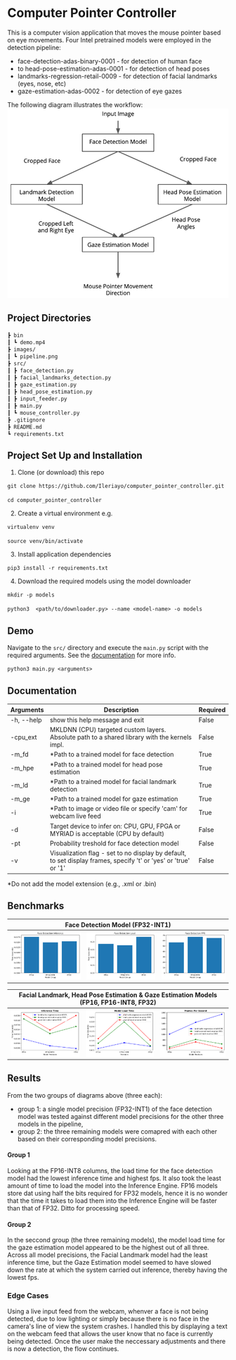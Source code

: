 # Computer Pointer Controller

This is a computer vision application that moves the mouse pointer based on eye movements. Four Intel pretrained models were employed in the detection pipeline:
- face-detection-adas-binary-0001 - for detection of human face
- to head-pose-estimation-adas-0001 - for detection of head poses
- landmarks-regression-retail-0009 - for detection of facial landmarks (eyes, nose, etc)
- gaze-estimation-adas-0002 - for detection of eye gazes

The following diagram illustrates the workflow:  
![workflow-diagram](images/pipeline.png)

## Project Directories
```
┣ bin
┃ ┗ demo.mp4
┣ images/
┃ ┗ pipeline.png
┣ src/
┃ ┣ face_detection.py
┃ ┣ facial_landmarks_detection.py
┃ ┣ gaze_estimation.py
┃ ┣ head_pose_estimation.py
┃ ┣ input_feeder.py
┃ ┣ main.py
┃ ┗ mouse_controller.py
┣ .gitignore
┣ README.md
┗ requirements.txt
```

## Project Set Up and Installation
1. Clone (or download) this repo
```
git clone https://github.com/Ileriayo/computer_pointer_controller.git

cd computer_pointer_controller
```

2. Create a virtual environment
e.g.
```
virtualenv venv

source venv/bin/activate
```

3. Install application dependencies
```
pip3 install -r requirements.txt
```

4. Download the required models using the model downloader
```
mkdir -p models

python3  <path/to/downloader.py> --name <model-name> -o models
```

## Demo
Navigate to the `src/` directory and execute the `main.py` script with the required arguments.
See the [documentation](#documentation) for more info.
```
python3 main.py <arguments>
```

## Documentation

| Arguments  | Description                                                                                                     | Required |
|------------|-----------------------------------------------------------------------------------------------------------------|----------|
| -h, --help | show this help message and exit                                                                                 | False    |
| -cpu_ext   | MKLDNN (CPU) targeted custom layers. Absolute path to a shared library with the kernels impl.                   | False    |
| -m_fd      | *Path to a trained model for face detection                                                                     | True     |
| -m_hpe     | *Path to a trained model for head pose estimation                                                               | True     |
| -m_ld      | *Path to a trained model for facial landmark detection                                                          | True     |
| -m_ge      | *Path to a trained model for gaze estimation                                                                    | True     |
| -i         | *Path to image or video file or specify 'cam' for webcam live feed                                              | True     |
| -d         | Target device to infer on: CPU, GPU, FPGA or MYRIAD is acceptable (CPU by default)                              | False    |
| -pt        | Probability treshold for face detection model                                                                   | False    |
| -v         | Visualization flag - set to no display by default, to set display frames, specify 't' or 'yes' or 'true' or '1' | False    |

*Do not add the model extension (e.g., .xml or .bin)

## Benchmarks

<table>
    <thead>
        <tr>
            <th colspan=3> Face Detection Model (FP32-INT1) </th>
        </tr>
    </thead>
    <tbody>
        <tr>
            <td><img src='bin/metrics/inf_time_fd.png'/></td>
            <td><img src='bin/metrics/load_time_fd.png'/></td>
            <td><img src='bin/metrics/fps_fd.png'/></td>
        </tr>
    </tbody>
</table>

<table>
    <thead>
        <tr>
            <th colspan=3> Facial Landmark, Head Pose Estimation & Gaze Estimation Models (FP16, FP16-INT8, FP32) </th>
        </tr>
    </thead>
    <tbody>
        <tr>
            <td><img src='bin/metrics/inf_time.png'/></td>
            <td><img src='bin/metrics/load_time.png'/></td>
            <td><img src='bin/metrics/fps.png'/></td>
        </tr>
    </tbody>
</table>

## Results
From the two groups of diagrams above (three each):
- group 1: a single model precision (FP32-INT1) of the face detection model was tested against different model precisions for the other three models in the pipeline,
- group 2: the three remaining models were comapred with each other based on their corresponding model precisions.

#### Group 1
Looking at the FP16-INT8 columns, the load time for the face detection model had the lowest inference time and highest fps. It also took the least amount of time to load the model into the Inference Engine. FP16 models store dat using half the bits required for FP32 models, hence it is no wonder that the time it takes to load them into the Inference Engine will be faster than that of FP32. Ditto for processing speed.

#### Group 2
In the seccond group (the three remaining models), the model load time for the gaze estimation model appeared to be the highest out of all three. Across all model precisions, the Facial Landmark model had the least inference time, but the Gaze Estimation model seemed to have slowed down the rate at which the system carried out inference, thereby having the lowest fps.

### Edge Cases
Using a live input feed from the webcam, whenver a face is not being detected, due to low lighting or simply because there is no face in the camera's line of view the system crashes. I handled this by displaying a text on the webcam feed that allows the user know that no face is currently being detected. Once the user make the neccessary adjustments and there is now a detection, the flow continues.